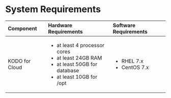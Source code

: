 # System Requirements

<table>
  <thead>
    <tr>
      <th style="text-align:left">Component</th>
      <th style="text-align:left">Hardware Requirements</th>
      <th style="text-align:left">Software Requirements</th>
    </tr>
  </thead>
  <tbody>
    <tr>
      <td style="text-align:left">KODO for Cloud</td>
      <td style="text-align:left">
        <ul>
          <li>at least 4 processor cores</li>
          <li>at least 24GB RAM</li>
          <li>at least 50GB for database</li>
          <li>at least 10GB for /opt</li>
        </ul>
      </td>
      <td style="text-align:left">
        <ul>
          <li>RHEL 7.x</li>
          <li>CentOS 7.x</li>
        </ul>
      </td>
    </tr>
  </tbody>
</table>

